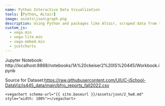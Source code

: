 ```yaml
---
name: Python Interactive Data Visualization
tools: [Python, ALtair]
image: assets\json\graph.png
description: Using Python and packages like Altair, scraped data from the internet to make an interactive visualization
custom_js:
  - vega.min
  - vega-lite.min
  - vega-embed.min
  - justcharts
---
```



Jupyter Notebook: http://localhost:8888/notebooks/1A%20ckeiser2%20IS%20445/Workbook.ipynb

Source for Dataset:https://raw.githubusercontent.com/UIUC-iSchool-DataViz/is445_data/main/bfro_reports_fall2022.csv


```
<vegachart schema-url="{{ site.baseurl }}/assets/json/2_hw8.md" style="width: 100%"></vegachart>
```

<vegachart schema-url="{{ site.baseurl }}/assets/json/2_hw8.md" style="width: 100%"></vegachart>